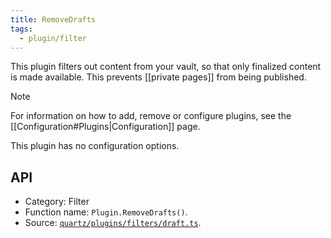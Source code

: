 ```yaml
---
title: RemoveDrafts
tags:
  - plugin/filter
---
```


This plugin filters out content from your vault, so that only finalized content is made available. This prevents [[private pages]] from being published.

> [!note]
> For information on how to add, remove or configure plugins, see the [[Configuration#Plugins|Configuration]] page.

This plugin has no configuration options.

## API

- Category: Filter
- Function name: `Plugin.RemoveDrafts()`.
- Source: [`quartz/plugins/filters/draft.ts`](https://github.com/jackyzha0/quartz/blob/v4/quartz/plugins/filters/draft.ts).
